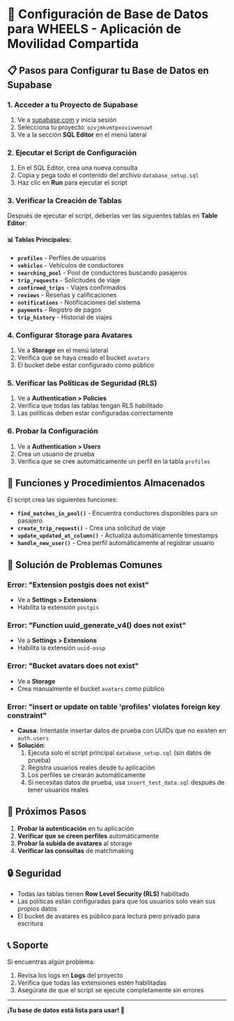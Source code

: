 # 🚗 Configuración de Base de Datos para WHEELS - Aplicación de Movilidad Compartida

## 📋 Pasos para Configurar tu Base de Datos en Supabase

### 1. Acceder a tu Proyecto de Supabase
1. Ve a [supabase.com](https://supabase.com) y inicia sesión
2. Selecciona tu proyecto: `ozvjmkvmtpxxvivwenuwt`
3. Ve a la sección **SQL Editor** en el menú lateral

### 2. Ejecutar el Script de Configuración
1. En el SQL Editor, crea una nueva consulta
2. Copia y pega todo el contenido del archivo `database_setup.sql`
3. Haz clic en **Run** para ejecutar el script

### 3. Verificar la Creación de Tablas
Después de ejecutar el script, deberías ver las siguientes tablas en **Table Editor**:

#### 📊 Tablas Principales:
- **`profiles`** - Perfiles de usuarios
- **`vehicles`** - Vehículos de conductores
- **`searching_pool`** - Pool de conductores buscando pasajeros
- **`trip_requests`** - Solicitudes de viaje
- **`confirmed_trips`** - Viajes confirmados
- **`reviews`** - Reseñas y calificaciones
- **`notifications`** - Notificaciones del sistema
- **`payments`** - Registro de pagos
- **`trip_history`** - Historial de viajes

### 4. Configurar Storage para Avatares
1. Ve a **Storage** en el menú lateral
2. Verifica que se haya creado el bucket `avatars`
3. El bucket debe estar configurado como público

### 5. Verificar las Políticas de Seguridad (RLS)
1. Ve a **Authentication > Policies**
2. Verifica que todas las tablas tengan RLS habilitado
3. Las políticas deben estar configuradas correctamente

### 6. Probar la Configuración
1. Ve a **Authentication > Users**
2. Crea un usuario de prueba
3. Verifica que se cree automáticamente un perfil en la tabla `profiles`

## 🔧 Funciones y Procedimientos Almacenados

El script crea las siguientes funciones:

- **`find_matches_in_pool()`** - Encuentra conductores disponibles para un pasajero
- **`create_trip_request()`** - Crea una solicitud de viaje
- **`update_updated_at_column()`** - Actualiza automáticamente timestamps
- **`handle_new_user()`** - Crea perfil automáticamente al registrar usuario

## 🚨 Solución de Problemas Comunes

### Error: "Extension postgis does not exist"
- Ve a **Settings > Extensions**
- Habilita la extensión `postgis`

### Error: "Function uuid_generate_v4() does not exist"
- Ve a **Settings > Extensions**
- Habilita la extensión `uuid-ossp`

### Error: "Bucket avatars does not exist"
- Ve a **Storage**
- Crea manualmente el bucket `avatars` como público

### Error: "insert or update on table 'profiles' violates foreign key constraint"
- **Causa**: Intentaste insertar datos de prueba con UUIDs que no existen en `auth.users`
- **Solución**: 
  1. Ejecuta solo el script principal `database_setup.sql` (sin datos de prueba)
  2. Registra usuarios reales desde tu aplicación
  3. Los perfiles se crearán automáticamente
  4. Si necesitas datos de prueba, usa `insert_test_data.sql` después de tener usuarios reales

## 📱 Próximos Pasos

1. **Probar la autenticación** en tu aplicación
2. **Verificar que se creen perfiles** automáticamente
3. **Probar la subida de avatares** al storage
4. **Verificar las consultas** de matchmaking

## 🔒 Seguridad

- Todas las tablas tienen **Row Level Security (RLS)** habilitado
- Las políticas están configuradas para que los usuarios solo vean sus propios datos
- El bucket de avatares es público para lectura pero privado para escritura

## 📞 Soporte

Si encuentras algún problema:
1. Revisa los logs en **Logs** del proyecto
2. Verifica que todas las extensiones estén habilitadas
3. Asegúrate de que el script se ejecute completamente sin errores

---

**¡Tu base de datos está lista para usar! 🎉**
